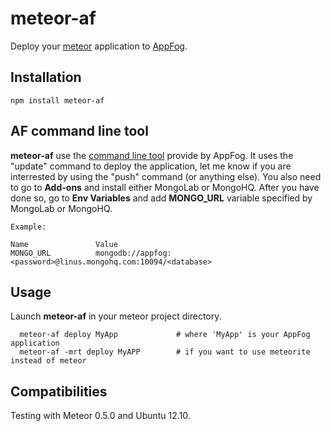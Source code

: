 # meteor-af

Deploy your [meteor](http://meteor.com/) application to [AppFog](http://www.appfog.com).

## Installation

```
npm install meteor-af 
```

## AF command line tool

**meteor-af** use the [command line tool](https://github.com/appfog/af) provide by AppFog. It uses the "update" command to deploy the application, let me know if you are interrested by using the "push" command (or anything else).
You also need to go to **Add-ons** and install either MongoLab or MongoHQ. After you have done so, go to **Env Variables** and add **MONGO_URL** variable specified by MongoLab or MongoHQ.

```
Example:

Name               Value
MONGO_URL          mongodb://appfog:<password>@linus.mongohq.com:10094/<database>
```

## Usage

Launch **meteor-af** in your meteor project directory.
```
  meteor-af deploy MyApp             # where 'MyApp' is your AppFog application
  meteor-af -mrt deploy MyAPP        # if you want to use meteorite instead of meteor   
```

## Compatibilities

Testing with Meteor 0.5.0 and Ubuntu 12.10.

